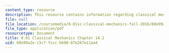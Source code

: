 ```yaml
---
content_type: resource
description: This resource contains information regarding classical mechanics.
file: null
file_location: /coursemedia/8-01sc-classical-mechanics-fall-2016/60e99a2ec5c7fcccbb0087e267e11aa4_MIT8_01F16_chapter14.2.pdf
file_type: application/pdf
resourcetype: Document
title: 8.01 Classical Mechanics Chapter 14.2
uid: 60e99a2e-c5c7-fccc-bb00-87e267e11aa4
---
```

